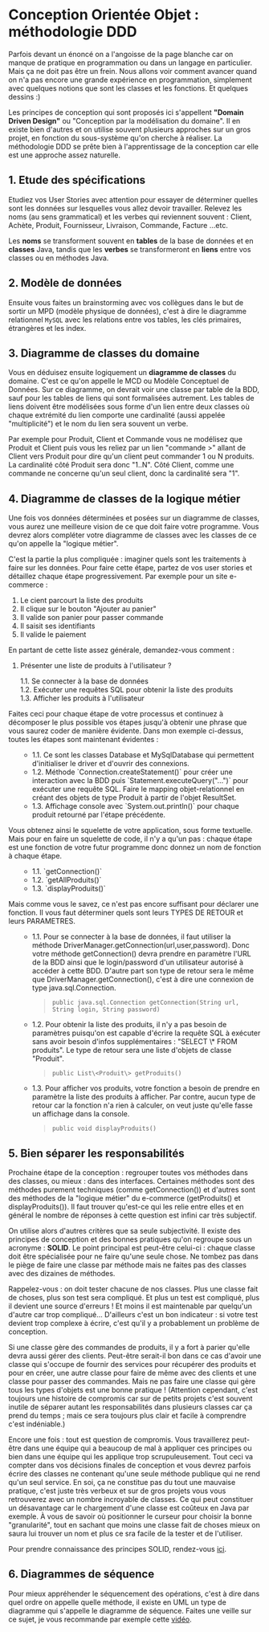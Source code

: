 # Conception Orientée Objet : méthodologie DDD

Parfois devant un énoncé on a l'angoisse de la page blanche car on manque de 
pratique en programmation ou dans un langage en particulier. Mais ça ne doit pas 
être un frein. Nous allons voir comment avancer quand on n'a pas encore une 
grande expérience en programmation, simplement avec quelques notions que sont 
les classes et les fonctions. Et quelques dessins :)

Les principes de conception qui sont proposés ici s'appellent **"Domain Driven
Design"** ou "Conception par la modélisation du domaine". Il en existe bien 
d'autres et on utilise souvent plusieurs approches sur un gros projet, en 
fonction du sous-système qu'on cherche à réaliser. La méthodologie DDD se prête
bien à l'apprentissage de la conception car elle est une approche assez 
naturelle.


## 1. Etude des spécifications

Etudiez vos User Stories avec attention pour essayer de déterminer 
quelles sont les données sur lesquelles vous allez devoir travailler. Relevez 
les noms (au sens grammatical) et les verbes qui reviennent souvent : Client, 
Achète, Produit, Fournisseur, Livraison, Commande, Facture ...etc.

Les **noms** se transforment souvent en **tables** de la base de données et en 
**classes** Java, tandis que les **verbes** se transformeront en **liens** entre 
vos classes ou en méthodes Java.

## 2. Modèle de données

Ensuite vous faites un brainstorming avec vos collègues dans le but de sortir 
un MPD (modèle physique de données), c'est à dire le diagramme relationnel `MySQL`
avec les relations entre vos tables, les clés primaires, étrangères et les index.

## 3. Diagramme de classes du domaine

Vous en déduisez ensuite logiquement un **diagramme de classes** du domaine.
C'est ce qu'on appelle le MCD ou Modèle Conceptuel de Données. Sur ce diagramme,
on devrait voir une classe par table de la BDD, sauf pour les tables de liens 
qui sont formalisées autrement. Les tables de liens doivent être modélisées sous 
forme d'un lien entre deux classes où chaque extrémité du lien comporte une 
cardinalité (aussi appelée "multiplicité") et le nom du lien sera souvent un 
verbe.

Par exemple pour Produit, Client et Commande vous ne modélisez que Produit et 
Client puis vous les reliez par un lien "commande >" allant de Client vers Produit
pour dire qu'un client peut commander 1 ou N produits. La cardinalité côté
Produit sera donc "1..N". Côté Client, comme une commande ne concerne qu'un seul 
client, donc la cardinalité sera "1".

## 4. Diagramme de classes de la logique métier

Une fois vos données déterminées et posées sur un diagramme de classes, vous aurez
une meilleure vision de ce que doit faire votre programme. Vous devrez alors compléter
votre diagramme de classes avec les classes de ce qu'on appelle la "logique métier".

C'est la partie la plus compliquée : imaginer quels sont les traitements à faire sur
les données. Pour faire cette étape, partez de vos user stories et détaillez chaque
étape progressivement. Par exemple pour un site e-commerce : 

1. Le cient parcourt la liste des produits
2. Il clique sur le bouton "Ajouter au panier"
3. Il valide son panier pour passer commande
4. Il saisit ses identifiants
5. Il valide le paiement
	
En partant de cette liste assez générale, demandez-vous comment :

1. Présenter une liste de produits à l'utilisateur ?

   1.1. Se connecter à la base de données  
   1.2. Exécuter une requêtes SQL pour obtenir la liste des produits  
   1.3. Afficher les produits à l'utilisateur  
	
Faites ceci pour chaque étape de votre processus et continuez à décomposer le plus
possible vos étapes jusqu'à obtenir une phrase que vous saurez coder de manière 
évidente. Dans mon exemple ci-dessus, toutes les étapes sont maintenant évidentes :

<ul><ul>
<li>
   1.1. Ce sont les classes Database et MySqlDatabase qui permettent 
   d'initialiser le driver et d'ouvrir des connexions.  
</li>
<li>
   1.2. Méthode `Connection.createStatement()` pour créer une interaction avec 
   la BDD puis `Statement.executeQuery("...")` pour exécuter une requête 
   SQL. Faire le mapping objet-relationnel en créant des objets de type 
   Produit à partir de l'objet ResultSet.  
</li>
<li>
   1.3. Affichage console avec `System.out.println()` pour chaque produit 
   retourné par l'étape précédente.
</li>
</ul></ul>

Vous obtenez ainsi le squelette de votre application, sous forme textuelle. Mais 
pour en faire un squelette de code, il n'y a qu'un pas : chaque étape est une 
fonction de votre futur programme donc donnez un nom de fonction à chaque étape.

<ul><ul>
<li>
   1.1. `getConnection()`
</li>
<li>
   1.2. `getAllProduits()`
</li>
<li>
   1.3. `displayProduits()`
</li>
</ul></ul>

Mais comme vous le savez, ce n'est pas encore suffisant pour déclarer une fonction.
Il vous faut déterminer quels sont leurs TYPES DE RETOUR et leurs PARAMETRES.

<ul><ul>
<li>
1.1. Pour se connecter à la base de données, il faut utiliser la méthode 
   DriverManager.getConnection(url,user,password). Donc votre méthode getConnection()
   devra prendre en paramètre l'URL de la BDD ainsi que le login/password 
   d'un utilisateur autorisé à accéder à cette BDD. D'autre part son type 
   de retour sera le même que DriverManager.getConnection(), c'est à dire 
   une connexion de type java.sql.Connection.
   
> `public java.sql.Connection getConnection(String url, String login, String password)`
</li>
<li>		  
1.2. Pour obtenir la liste des produits, il n'y a pas besoin de paramètres
   puisqu'on est capable d'écrire la requête SQL à exécuter sans avoir 
   besoin d'infos supplémentaires : "SELECT \* FROM produits".
   Le type de retour sera une liste d'objets de classe "Produit".
   
> `public List\<Produit\> getProduits()`
</li>
<li>1.3. Pour afficher vos produits, votre fonction a besoin de prendre en paramètre 
   la liste des produits à afficher. Par contre, aucun type de retour car la 
   fonction n'a rien à calculer, on veut juste qu'elle fasse un affichage dans 
   la console.
   
> `public void displayProduits()`
</li>
</ul></ul>

## 5. Bien séparer les responsabilités

Prochaine étape de la conception : regrouper toutes vos méthodes dans des classes, ou
mieux : dans des interfaces. Certaines méthodes sont des méthodes purement techniques
(comme getConnection()) et d'autres sont des méthodes de la "logique métier" du e-commerce
(getProduits() et displayProduits()). Il faut trouver qu'est-ce qui les relie entre elles
et en général le nombre de réponses à cette question est infini car très subjectif.

On utilise alors d'autres critères que sa seule subjectivité. Il existe des principes
de conception et des bonnes pratiques qu'on regroupe sous un acronyme : **SOLID**.
Le point principal est peut-être celui-ci : chaque classe doit être spécialisée 
pour ne faire qu'une seule chose. Ne tombez pas dans le piège de faire une 
classe par méthode mais ne faites pas des classes avec des dizaines de méthodes.

Rappelez-vous : on doit tester chacune de nos classes. Plus une classe fait de 
choses, plus son test sera compliqué. Et plus un test est compliqué, plus il 
devient une source d'erreurs ! Et moins il est maintenable par quelqu'un d'autre
car trop compliqué... D'ailleurs c'est un bon indicateur : si votre test devient
trop complexe à écrire, c'est qu'il y a probablement un problème de conception.

Si une classe gère des commandes de produits, il y a fort à parier qu'elle devra
aussi gérer des clients. Peut-être serait-il bon dans ce cas d'avoir une classe
qui s'occupe de fournir des services pour récupérer des produits et pour en créer,
une autre classe pour faire de même avec des clients et une classe pour passer
des commandes. Mais ne pas faire une classe qui gère tous les types d'objets est
une bonne pratique ! (Attention cependant, c'est toujours une histoire de 
compromis car sur de petits projets c'est souvent inutile de séparer autant les 
responsabilités dans plusieurs classes car ça prend du temps ; mais ce sera 
toujours plus clair et facile à comprendre c'est indéniable.)

Encore une fois : tout est question de compromis. Vous travaillerez peut-être 
dans une équipe qui a beaucoup de mal à appliquer ces principes ou bien dans une
équipe qui les applique trop scrupuleusement. Tout ceci va compter dans vos 
décisions finales de conception et vous devrez parfois écrire des classes ne
contenant qu'une seule méthode publique qui ne rend qu'un seul service. En soi,
ça ne constitue pas du tout une mauvaise pratique, c'est juste très verbeux et
sur de gros projets vous vous retrouverez avec un nombre incroyable de classes.
Ce qui peut constituer un désavantage car le chargement d'une classe est coûteux
en Java par exemple. À vous de savoir où positionner le curseur pour choisir la
bonne "granularité", tout en sachant que moins une classe fait de choses mieux
on saura lui trouver un nom et plus ce sra facile de la tester et de l'utiliser.

Pour prendre connaissance des principes SOLID, rendez-vous [ici](https://alexsoyes.com/solid/).

## 6. Diagrammes de séquence

Pour mieux appréhender le séquencement des opérations, c'est à dire dans quel 
ordre on appelle quelle méthode, il existe en UML un type de diagramme qui 
s'appelle le diagramme de séquence. Faites une veille sur ce sujet, je vous 
recommande par exemple cette [vidéo](https://www.youtube.com/watch?v=AZ4gwy-ZGC4).



